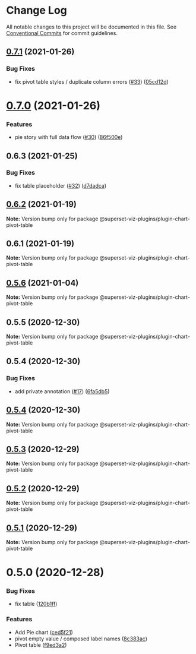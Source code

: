 # Change Log

All notable changes to this project will be documented in this file.
See [Conventional Commits](https://conventionalcommits.org) for commit guidelines.

## [0.7.1](https://github.com/nielsen-oss/superset-viz-plugins/compare/@superset-viz-plugins/plugin-chart-pivot-table@0.7.0...@superset-viz-plugins/plugin-chart-pivot-table@0.7.1) (2021-01-26)


### Bug Fixes

* fix pivot table styles / duplicate column errors ([#33](https://github.com/nielsen-oss/superset-viz-plugins/issues/33)) ([05cd12d](https://github.com/nielsen-oss/superset-viz-plugins/commit/05cd12d4711c492dda0191f6036e5d1a0ac662a3))





# [0.7.0](https://github.com/nielsen-oss/superset-viz-plugins/compare/@superset-viz-plugins/plugin-chart-pivot-table@0.6.3...@superset-viz-plugins/plugin-chart-pivot-table@0.7.0) (2021-01-26)


### Features

* pie story with full data flow ([#30](https://github.com/nielsen-oss/superset-viz-plugins/issues/30)) ([86f500e](https://github.com/nielsen-oss/superset-viz-plugins/commit/86f500ee3b59c90c564ca9a5eb6a5266eb10bbcb))





## 0.6.3 (2021-01-25)


### Bug Fixes

* fix table placeholder ([#32](https://github.com/nielsen-oss/superset-viz-plugins/issues/32)) ([d7dadca](https://github.com/nielsen-oss/superset-viz-plugins/commit/d7dadca0bca7cd6c7a84df0001e7815c89f0b9b8))





## [0.6.2](https://github.com/nielsen-oss/superset-viz-plugins/compare/@superset-viz-plugins/plugin-chart-pivot-table@0.6.1...@superset-viz-plugins/plugin-chart-pivot-table@0.6.2) (2021-01-19)

**Note:** Version bump only for package @superset-viz-plugins/plugin-chart-pivot-table





## 0.6.1 (2021-01-19)

**Note:** Version bump only for package @superset-viz-plugins/plugin-chart-pivot-table





## [0.5.6](https://github.com/nielsen-oss/superset-viz-plugins/compare/@superset-viz-plugins/plugin-chart-pivot-table@0.5.5...@superset-viz-plugins/plugin-chart-pivot-table@0.5.6) (2021-01-04)

**Note:** Version bump only for package @superset-viz-plugins/plugin-chart-pivot-table





## 0.5.5 (2020-12-30)

**Note:** Version bump only for package @superset-viz-plugins/plugin-chart-pivot-table





## 0.5.4 (2020-12-30)


### Bug Fixes

* add private annotation ([#17](https://github.com/nielsen-oss/superset-viz-plugins/issues/17)) ([6fa5db5](https://github.com/nielsen-oss/superset-viz-plugins/commit/6fa5db5cff10792d6f14eb82f30067c8dc3e2c71))





## [0.5.4](https://github.com/nielsen-oss/superset-viz-plugins/compare/@superset-viz-plugins/plugin-chart-pivot-table@0.5.3...@superset-viz-plugins/plugin-chart-pivot-table@0.5.4) (2020-12-30)

**Note:** Version bump only for package @superset-viz-plugins/plugin-chart-pivot-table





## [0.5.3](https://github.com/nielsen-oss/superset-viz-plugins/compare/@superset-viz-plugins/plugin-chart-pivot-table@0.5.2...@superset-viz-plugins/plugin-chart-pivot-table@0.5.3) (2020-12-29)

**Note:** Version bump only for package @superset-viz-plugins/plugin-chart-pivot-table





## [0.5.2](https://github.com/nielsen-oss/superset-viz-plugins/compare/@superset-viz-plugins/plugin-chart-pivot-table@0.5.1...@superset-viz-plugins/plugin-chart-pivot-table@0.5.2) (2020-12-29)

**Note:** Version bump only for package @superset-viz-plugins/plugin-chart-pivot-table





## [0.5.1](https://github.com/nielsen-oss/superset-viz-plugins/compare/@superset-viz-plugins/plugin-chart-pivot-table@0.5.0...@superset-viz-plugins/plugin-chart-pivot-table@0.5.1) (2020-12-29)

**Note:** Version bump only for package @superset-viz-plugins/plugin-chart-pivot-table





# 0.5.0 (2020-12-28)


### Bug Fixes

* fix table ([120b1ff](https://github.com/nielsen-oss/superset-viz-plugins/commit/120b1ffc83897eddcdad5a051deabedff1f8aff2))


### Features

* Add Pie chart ([ced5f21](https://github.com/nielsen-oss/superset-viz-plugins/commit/ced5f2185ddfec2003d0b88b42c075beea0f0cb2))
* pivot empty value / composed label names ([8c383ac](https://github.com/nielsen-oss/superset-viz-plugins/commit/8c383ac4305eabf1b6c71961e55717e980a208da))
* Pivot table ([f9ed3a2](https://github.com/nielsen-oss/superset-viz-plugins/commit/f9ed3a29eeff8e173e5f708e2278212651b11fbf))
